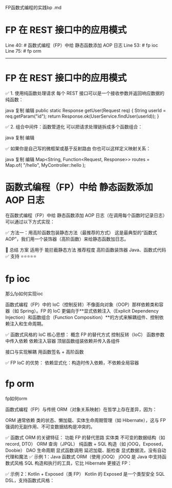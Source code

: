 


FP函数式编程的实践bp .md

# FP 在 REST 接口中的应用模式
Line 40: #     函数式编程（FP）中给 静态函数添加 AOP 日志
Line 53: # fp ioc
Line 75: # fp orm


-------------------------

# FP 在 REST 接口中的应用模式
✅ 1. 使用纯函数处理请求
每个 REST 接口可以是一个接收参数并返回响应数据的纯函数：

java
复制
编辑
public static Response getUser(Request req) {
String userId = req.getParam("id");
return Response.ok(UserService.findUser(userId));
}


✅ 2. 组合中间件：函数管道化
可以把请求处理链拆成多个函数组合：

java
复制
编辑



✅ 如果你是自己写的微框架或基于反射路由
你也可以这样定义映射关系：

java
复制
编辑
Map<String, Function<Request, Response>> routes = Map.of(
"/hello", MyController::hello
);


#     函数式编程（FP）中给 静态函数添加 AOP 日志

在函数式编程（FP）中给 静态函数添加 AOP 日志（在调用每个函数时记录日志）可以通过以下方式实现：

✅ 方法一：用高阶函数包装静态方法（最推荐的方式）
这是最典型的“函数式 AOP”，我们用一个装饰器（高阶函数）来给静态函数加日志。


🧠 总结
方案	适用于	能拦截静态方法	推荐程度
高阶函数装饰器	Java、函数式代码	✅ 支持	⭐⭐⭐⭐⭐


# fp ioc

那么fp如何实现ioc



函数式编程（FP）中的 IoC（控制反转）不像面向对象（OOP）那样依赖类和容器（如 Spring）。FP 的 IoC 更偏向于**显式依赖注入（Explicit Dependency Injection）和函数组合（Function Composition）**的方式来解耦组件、控制依赖注入和生命周期。




✅ 函数式风格的 IoC 核心思想：
概念	FP 的替代方式
控制反转（IoC）	函数参数中传入依赖
依赖注入容器	顶层函数组装依赖并传入各组件

接口与实现解耦	用函数签名 + 高阶函数


✅ FP IoC 的优势：
依赖显式化：构造时传入依赖，不依赖全局容器

# fp orm

fp如何orm



函数式编程（FP）与传统 ORM（对象关系映射）在哲学上存在差异，因为：

ORM 通常依赖 类的状态、懒加载、实体生命周期管理（如 Hibernate），这与 FP 强调的无副作用、不可变数据结构是冲突的。

✅ 函数式 ORM 的关键特征：
功能	FP 的替代思路
实体类	不可变的数据结构（如 record, DTO）
ORM 查询（JPQL）	纯函数 + SQL 构造（如 jOOQ，Exposed，Doobie）
DAO 生命周期	显式函数调用
延迟加载、脏检查	显式数据流，没有自动代理和魔法
✅ 示例 1：Java 函数式 ORM（使用 jOOQ）
jOOQ 是 Java 中支持函数式风格 SQL 构造和执行的工具，它比 Hibernate 更接近 FP：

✅ 示例 2：Kotlin + Exposed（类 FP）
Kotlin 的 Exposed 是一个类型安全 SQL DSL，支持函数式风格：
 